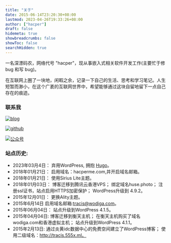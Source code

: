 ```yaml
---
title: "关于"
date: 2015-06-14T23:20:30+08:00
lastmod: 2023-04-26T19:33:26+08:00
author: ["hacper"]
draft: false
hidemeta: true
showbreadcrumbs: false
showToc: false
searchHidden: true
---
```


一名深漂码农，网络代号 "hacper"，现从事嵌入式相关软件开发工作(主要忙于修 bug 和写 bug)。

在互联网上圈了一块地，闲暇之余，记录一下自己的生活、思考和学习笔记。人生短暂而渺小，在这个广袤的互联网世界中，希望能够通过这块自留地留下一点自己存在的痕迹。


### 联系我

[![blog](https://img.shields.io/badge/Blog-ffffff.svg?&style=for-the-badge&logo=hugo&logoColor=green)](https://hacperme.com/)

[![github](https://img.shields.io/badge/Github-ffffff.svg?&style=for-the-badge&logo=github&logoColor=black)](https://github.com/hacperme/)

[![公众号](https://img.shields.io/badge/WeChat-ffffff.svg?&style=for-the-badge&logo=WeChat&logoColor=green)](https://jsd.cdn.zzko.cn/gh/hacperme/picx_hosting@master/20210507/qrcode_for_gh_b1444a13ac67_258.4g56jp6fs4y0.jpg)



### 站点历史:

- 2023年03月4日： 弃用WordPress, 拥抱 [Hugo](https://gohugo.io/)。
- 2018年01月21日： 启用域名：hacperme.com,并开启域名邮箱。
- 2018年01月21日： 使用Sirius Lite主题。
- 2018年01月03日： 博客迁移到腾讯云香港VPS； 绑定域名huse.photo； 注册ssl证书，站点启用HTTPS加密保护； WordPress升级到 4.9.2。
- 2015年12月01日： 更换Ality主题。
- 2015年6月14日 启用域名邮箱:tracis@wodiga.com。
- 2015年06月04日： 站点升级到WordPress 4.1.5。
- 2015年04月04日: 博客迁移到衡天主机； 在衡天主机购买了域名wodiga.com和香港虚拟主机； 站点升级到WordPress 4.1.1。
- 2015年2月13日: 通过炎黄idc数据中心的免费空间建立了WordPress博客； 使用二级域名：http://tracis.555x.ml。